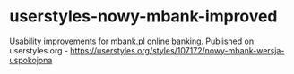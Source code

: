 userstyles-nowy-mbank-improved
==============================

Usability improvements for mbank.pl online banking.
Published on userstyles.org - https://userstyles.org/styles/107172/nowy-mbank-wersja-uspokojona
